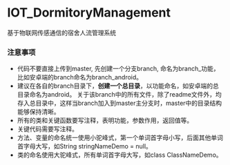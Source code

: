 # IOT_DormitoryManagement
基于物联网传感通信的宿舍人流管理系统

### 注意事项
* 代码不要直接上传到master, 先创建一个分支branch, 命名为branch_功能，比如安卓端的branch命名为branch_android。
* 建议在各自的branch目录下，**创建一个总目录**，以功能命名，如安卓端的总目录命名为android。
  关于该branch中的所有文件，除了readme文件外，均存入总目录中，这样当branch加入到master主分支时，master中的目录结构能够保持清晰。
* 所有的类和关键函数要写注释，表明功能，参数作用，返回值等。
* 关键代码需要写注释。
* 方法、变量的命名统一使用小驼峰式，第一个单词首字母小写，后面其他单词首字母大写，如String stringNameDemo = null。
* 类的命名使用大驼峰式，所有单词首字母大写，如class ClassNameDemo。
